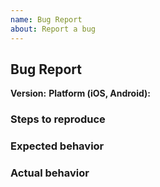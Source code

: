 ```yaml
---
name: Bug Report
about: Report a bug
---
```


## Bug Report

**Version:** 
**Platform (iOS, Android):**

### Steps to reproduce

### Expected behavior

### Actual behavior
